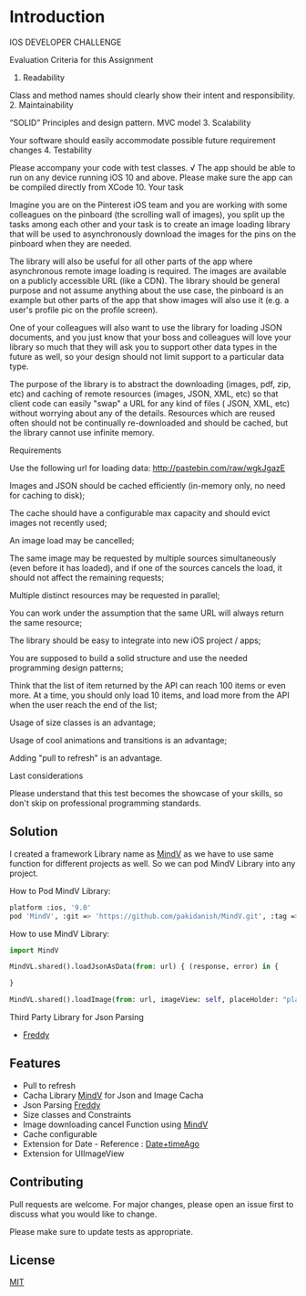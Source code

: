 # Introduction

IOS DEVELOPER CHALLENGE

Evaluation Criteria for this Assignment

1. Readability

Class and method names should clearly show their intent and responsibility.
2. Maintainability

“SOLID” Principles and design pattern.
MVC model
3. Scalability

Your software should easily accommodate possible future requirement changes
4. Testability

Please accompany your code with test classes. √
The app should be able to run on any device running iOS 10 and above. Please make sure the app can be compiled directly from XCode 10.
Your task

Imagine you are on the Pinterest iOS team and you are working with some colleagues on the pinboard (the scrolling wall of images), you split up the tasks among each other and your task is to create an image loading library that will be used to asynchronously download the images for the pins on the pinboard when they are needed.

The library will also be useful for all other parts of the app where asynchronous remote image loading is required. The images are available on a publicly accessible URL (like a CDN). The library should be general purpose and not assume anything about the use case, the pinboard is an example but other parts of the app that show images will also use it (e.g. a user's profile pic on the profile screen).

One of your colleagues will also want to use the library for loading JSON documents, and you just know that your boss and colleagues will love your library so much that they will ask you to support other data types in the future as well, so your design should not limit support to a particular data type.

The purpose of the library is to abstract the downloading (images, pdf, zip, etc) and caching of remote resources (images, JSON, XML, etc) so that client code can easily "swap" a URL for any kind of files ( JSON, XML, etc) without worrying about any of the details. Resources which are reused often should not be continually re-downloaded and should be cached, but the library cannot use infinite memory.

Requirements

Use the following url for loading data: http://pastebin.com/raw/wgkJgazE 

Images and JSON should be cached efficiently (in-memory only, no need for caching to disk); 

The cache should have a configurable max capacity and should evict images not recently used; 

An image load may be cancelled; 

The same image may be requested by multiple sources simultaneously (even before it has loaded), and if one of the sources cancels the load, it should not affect the remaining requests; 

Multiple distinct resources may be requested in parallel; 

You can work under the assumption that the same URL will always return the same resource; 

The library should be easy to integrate into new iOS project / apps; 

You are supposed to build a solid structure and use the needed programming design patterns; 

Think that the list of item returned by the API can reach 100 items or even more. At a time, you should only load 10 items, and load more from the API when the user reach the end of the list; 

Usage of size classes is an advantage; 

Usage of cool animations and transitions is an advantage;

Adding "pull to refresh" is an advantage. 

Last considerations

Please understand that this test becomes the showcase of your skills, so don't skip on professional programming standards. 

## Solution

I created a framework Library name as [MindV](https://github.com/pakidanish/MindV) as we have to use same function for different projects as well. So we can pod MindV Library into any project.

How to Pod MindV Library:
 

```bash
platform :ios, '9.0'
pod 'MindV', :git => 'https://github.com/pakidanish/MindV.git', :tag => '1.0.9'    
```

How to use MindV Library:


```python
import MindV

MindVL.shared().loadJsonAsData(from: url) { (response, error) in {

}

MindVL.shared().loadImage(from: url, imageView: self, placeHolder: "placeHolder_image")

```
Third Party Library for Json Parsing
* [Freddy](https://github.com/bignerdranch/Freddy)

## Features

* Pull to refresh
* Cacha Library [MindV](https://github.com/pakidanish/MindV) for Json and Image Cacha
* Json Parsing [Freddy](https://github.com/bignerdranch/Freddy)
* Size classes and Constraints
* Image downloading cancel Function using [MindV](https://github.com/pakidanish/MindV) 
* Cache configurable
* Extension for Date - Reference : [Date+timeAgo](https://gist.github.com/merlos/4a116900771180066cc1461b9edae86d)
* Extension for UIImageView
 

## Contributing
Pull requests are welcome. For major changes, please open an issue first to discuss what you would like to change.

Please make sure to update tests as appropriate.

## License
[MIT](https://choosealicense.com/licenses/mit/)